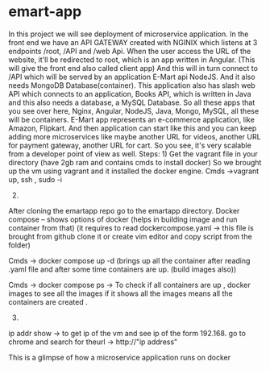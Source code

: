 # emart-app

In this project we will see deployment of microservice application.
In the front end we have an API GATEWAY created with NGINIX which listens at 3 endpoints /root, /API and /web Api.
When the user access the URL of the website, it'll be redirected to root, which is an app written in Angular. (This will give the front end also called client app)
And this will in turn connect to /API which will be served by an application E-Mart api NodeJS. And it also needs MongoDB Database(container).
This application also has slash web API which connects to an application, Books API, which is written in Java and this also needs a database, a MySQL Database.
So all these apps that you see over here, Nginx, Angular, NodeJS, Java, Mongo, MySQL, all these will be containers. 
E-Mart app represents an e-commerce application, like Amazon, Flipkart. And then application can start like this and you can keep adding more microservices like maybe another URL for videos, another URL for payment gateway, another URL for cart. So you see, it's very scalable from a developer point of view as well.
Steps:
1)
Get the vagrant file in your directory (have 2gb ram and contains cmds to install docker)
   So we brought up the vm using vagrant and it installed the docker engine.
   Cmds ->vagrant up, ssh , sudo -i

2)
After cloning the emartapp repo go to the emartapp directory.
Docker compose – shows options of docker (helps in building image and run container from that)
(it requires to read  dockercompose.yaml -> this file is brought from github clone it or create vim editor and copy script from the folder)

Cmds -> docker compose up -d (brings up all the container after reading .yaml file and after some time containers are up. (build images also))
 
Cmds -> docker compose ps -> To check if all containers are up , docker images  to see all the images
if it shows all the images means all the containers are created .

3)
ip addr show -> to get ip of the vm and see ip of the form 192.168.
go to chrome and search for theurl -> http://"ip address"

This is a glimpse of how a microservice application runs on docker
